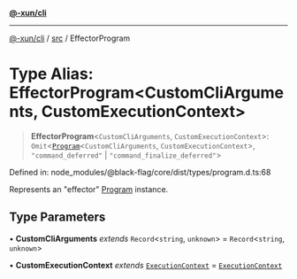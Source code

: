 [**@-xun/cli**](../../README.md)

***

[@-xun/cli](../../README.md) / [src](../README.md) / EffectorProgram

# Type Alias: EffectorProgram\<CustomCliArguments, CustomExecutionContext\>

> **EffectorProgram**\<`CustomCliArguments`, `CustomExecutionContext`\>: `Omit`\<[`Program`](Program.md)\<`CustomCliArguments`, `CustomExecutionContext`\>, `"command_deferred"` \| `"command_finalize_deferred"`\>

Defined in: node\_modules/@black-flag/core/dist/types/program.d.ts:68

Represents an "effector" [Program](Program.md) instance.

## Type Parameters

• **CustomCliArguments** *extends* `Record`\<`string`, `unknown`\> = `Record`\<`string`, `unknown`\>

• **CustomExecutionContext** *extends* [`ExecutionContext`](ExecutionContext.md) = [`ExecutionContext`](ExecutionContext.md)
